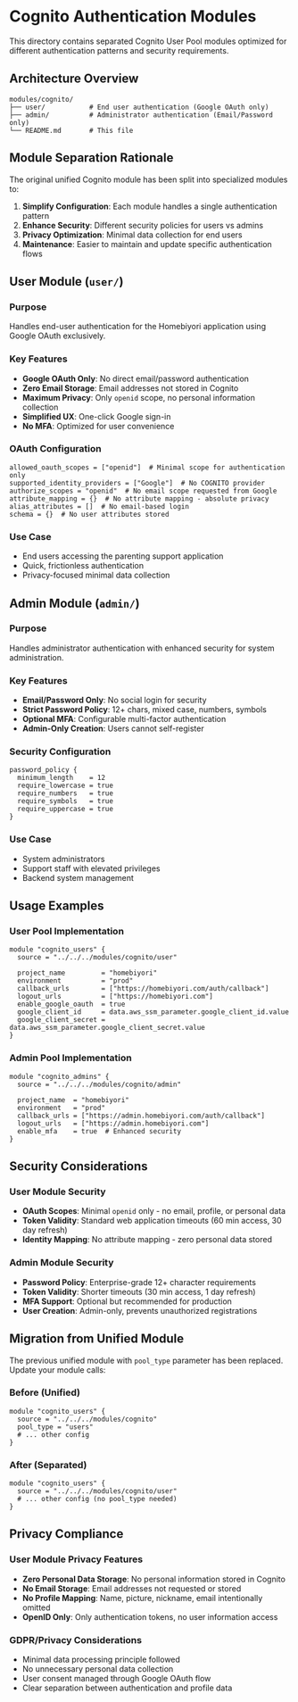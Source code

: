 # Cognito Authentication Modules

This directory contains separated Cognito User Pool modules optimized for different authentication patterns and security requirements.

## Architecture Overview

```
modules/cognito/
├── user/           # End user authentication (Google OAuth only)
├── admin/          # Administrator authentication (Email/Password only)
└── README.md       # This file
```

## Module Separation Rationale

The original unified Cognito module has been split into specialized modules to:

1. **Simplify Configuration**: Each module handles a single authentication pattern
2. **Enhance Security**: Different security policies for users vs admins
3. **Privacy Optimization**: Minimal data collection for end users
4. **Maintenance**: Easier to maintain and update specific authentication flows

## User Module (`user/`)

### Purpose
Handles end-user authentication for the Homebiyori application using Google OAuth exclusively.

### Key Features
- **Google OAuth Only**: No direct email/password authentication
- **Zero Email Storage**: Email addresses not stored in Cognito
- **Maximum Privacy**: Only `openid` scope, no personal information collection
- **Simplified UX**: One-click Google sign-in
- **No MFA**: Optimized for user convenience

### OAuth Configuration
```hcl
allowed_oauth_scopes = ["openid"]  # Minimal scope for authentication only
supported_identity_providers = ["Google"]  # No COGNITO provider
authorize_scopes = "openid"  # No email scope requested from Google
attribute_mapping = {}  # No attribute mapping - absolute privacy
alias_attributes = []  # No email-based login
schema = {}  # No user attributes stored
```

### Use Case
- End users accessing the parenting support application
- Quick, frictionless authentication
- Privacy-focused minimal data collection

## Admin Module (`admin/`)

### Purpose
Handles administrator authentication with enhanced security for system administration.

### Key Features
- **Email/Password Only**: No social login for security
- **Strict Password Policy**: 12+ chars, mixed case, numbers, symbols
- **Optional MFA**: Configurable multi-factor authentication
- **Admin-Only Creation**: Users cannot self-register

### Security Configuration
```hcl
password_policy {
  minimum_length    = 12
  require_lowercase = true
  require_numbers   = true
  require_symbols   = true
  require_uppercase = true
}
```

### Use Case
- System administrators
- Support staff with elevated privileges
- Backend system management

## Usage Examples

### User Pool Implementation
```hcl
module "cognito_users" {
  source = "../../../modules/cognito/user"
  
  project_name         = "homebiyori"
  environment          = "prod"
  callback_urls        = ["https://homebiyori.com/auth/callback"]
  logout_urls          = ["https://homebiyori.com"]
  enable_google_oauth  = true
  google_client_id     = data.aws_ssm_parameter.google_client_id.value
  google_client_secret = data.aws_ssm_parameter.google_client_secret.value
}
```

### Admin Pool Implementation
```hcl
module "cognito_admins" {
  source = "../../../modules/cognito/admin"
  
  project_name  = "homebiyori"
  environment   = "prod"
  callback_urls = ["https://admin.homebiyori.com/auth/callback"]
  logout_urls   = ["https://admin.homebiyori.com"]
  enable_mfa    = true  # Enhanced security
}
```

## Security Considerations

### User Module Security
- **OAuth Scopes**: Minimal `openid` only - no email, profile, or personal data
- **Token Validity**: Standard web application timeouts (60 min access, 30 day refresh)
- **Identity Mapping**: No attribute mapping - zero personal data stored

### Admin Module Security
- **Password Policy**: Enterprise-grade 12+ character requirements
- **Token Validity**: Shorter timeouts (30 min access, 1 day refresh)
- **MFA Support**: Optional but recommended for production
- **User Creation**: Admin-only, prevents unauthorized registrations

## Migration from Unified Module

The previous unified module with `pool_type` parameter has been replaced. Update your module calls:

### Before (Unified)
```hcl
module "cognito_users" {
  source = "../../../modules/cognito"
  pool_type = "users"
  # ... other config
}
```

### After (Separated)
```hcl
module "cognito_users" {
  source = "../../../modules/cognito/user"
  # ... other config (no pool_type needed)
}
```

## Privacy Compliance

### User Module Privacy Features
- **Zero Personal Data Storage**: No personal information stored in Cognito
- **No Email Storage**: Email addresses not requested or stored
- **No Profile Mapping**: Name, picture, nickname, email intentionally omitted
- **OpenID Only**: Only authentication tokens, no user information access

### GDPR/Privacy Considerations
- Minimal data processing principle followed
- No unnecessary personal data collection
- User consent managed through Google OAuth flow
- Clear separation between authentication and profile data